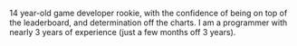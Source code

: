 14 year-old game developer rookie, with the confidence of being on top of the leaderboard, and determination off the charts. I am a programmer with nearly 3 years of experience (just a few months off 3 years).
